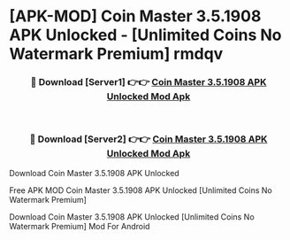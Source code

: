 # [APK-MOD] Coin Master 3.5.1908 APK Unlocked - [Unlimited Coins No Watermark Premium] rmdqv



<div align="center">
<h3>🔴 Download [Server1] 👉👉 <a href="https://momento.my/?title=Coin_Master_3.5.1908_APK_Unlocked">Coin Master 3.5.1908 APK Unlocked Mod Apk</a></h3><br>

<h3>🔴 Download [Server2] 👉👉 <a href="https://momento.my/?title=Coin_Master_3.5.1908_APK_Unlocked">Coin Master 3.5.1908 APK Unlocked Mod Apk</a></h3>
</div>



Download Coin Master 3.5.1908 APK Unlocked 

Free APK MOD Coin Master 3.5.1908 APK Unlocked [Unlimited Coins No Watermark Premium]

Download Coin Master 3.5.1908 APK Unlocked [Unlimited Coins No Watermark Premium] Mod For Android
